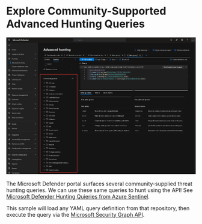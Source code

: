 # Explore Community-Supported Advanced Hunting Queries

![Community Queries](..\docs\images\community-queries.png)

The Microsoft Defender portal surfaces several community-supplied threat hunting queries. We can use these same queries to
hunt using the API! See [Microsoft Defender Hunting Quieries from Azure Sentinel](https://github.com/Azure/Azure-Sentinel/tree/master/Hunting%20Queries/Microsoft%20365%20Defender).

This sample will load any YAML query definition from that repository, then execute the query via the [Microsoft Security Graph API](https://learn.microsoft.com/en-us/graph/security-concept-overview).